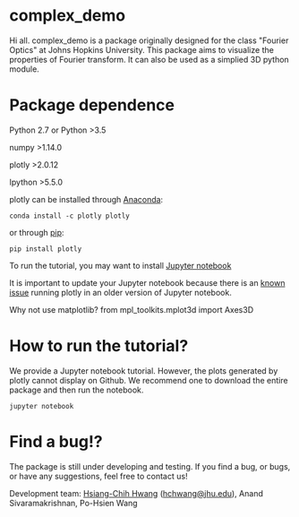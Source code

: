 # complex_demo

Hi all. complex_demo is a package originally designed for the class "Fourier Optics" at Johns Hopkins University. This package aims to visualize the properties of Fourier transform. It can also be used as a simplied 3D python module.

# Package dependence
Python 2.7 or Python >3.5

numpy >1.14.0

plotly >2.0.12

Ipython >5.5.0

plotly can be installed through [Anaconda](https://anaconda.org/plotly/plotly):
```
conda install -c plotly plotly
```
or through [pip](https://plot.ly/python/getting-started):
```
pip install plotly 
```

To run the tutorial, you may want to install [Jupyter notebook](https://jupyter.org/install)

It is important to update your Jupyter notebook because there is an [known issue](https://community.plot.ly/t/offline-mode-in-jupyter-notebook-shows-blank-graphs/1860/7) running plotly in an older version of Jupyter notebook.

Why not use matplotlib? from mpl_toolkits.mplot3d import Axes3D


# How to run the tutorial?

We provide a Jupyter notebook tutorial. However, the plots generated by plotly cannot display on Github. We recommend one to download the entire package and then run the notebook.

```
jupyter notebook
```
# Find a bug!? 

The package is still under developing and testing. If you find a bug, or bugs, or have any suggestions, feel free to contact us!

Development team: [Hsiang-Chih Hwang](http://www.hwang-astro.me/) (hchwang@jhu.edu), Anand Sivaramakrishnan, Po-Hsien Wang
